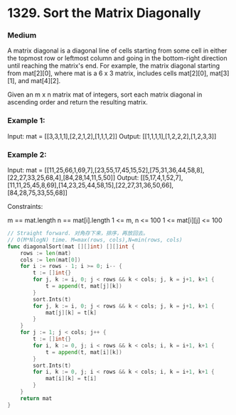 # 1329. Sort the Matrix Diagonally

### Medium

A matrix diagonal is a diagonal line of cells starting from some cell in either the topmost row or leftmost column and going in the bottom-right direction until reaching the matrix's end. For example, the matrix diagonal starting from mat[2][0], where mat is a 6 x 3 matrix, includes cells mat[2][0], mat[3][1], and mat[4][2].

Given an m x n matrix mat of integers, sort each matrix diagonal in ascending order and return the resulting matrix.

### Example 1:

Input: mat = [[3,3,1,1],[2,2,1,2],[1,1,1,2]]
Output: [[1,1,1,1],[1,2,2,2],[1,2,3,3]]

### Example 2:

Input: mat = [[11,25,66,1,69,7],[23,55,17,45,15,52],[75,31,36,44,58,8],[22,27,33,25,68,4],[84,28,14,11,5,50]]
Output: [[5,17,4,1,52,7],[11,11,25,45,8,69],[14,23,25,44,58,15],[22,27,31,36,50,66],[84,28,75,33,55,68]]

Constraints:

m == mat.length
n == mat[i].length
1 <= m, n <= 100
1 <= mat[i][j] <= 100

```go
// Straight forward. 对角存下来，排序，再放回去。
// O(M*NlogN) time. M=max(rows, cols),N=min(rows, cols)
func diagonalSort(mat [][]int) [][]int {
	rows := len(mat)
	cols := len(mat[0])
	for i := rows - 1; i >= 0; i-- {
		t := []int{}
		for j, k := i, 0; j < rows && k < cols; j, k = j+1, k+1 {
			t = append(t, mat[j][k])
		}
		sort.Ints(t)
		for j, k := i, 0; j < rows && k < cols; j, k = j+1, k+1 {
			mat[j][k] = t[k]
		}
	}
	for j := 1; j < cols; j++ {
		t := []int{}
		for i, k := 0, j; i < rows && k < cols; i, k = i+1, k+1 {
			t = append(t, mat[i][k])
		}
		sort.Ints(t)
		for i, k := 0, j; i < rows && k < cols; i, k = i+1, k+1 {
			mat[i][k] = t[i]
		}
	}
	return mat
}
```